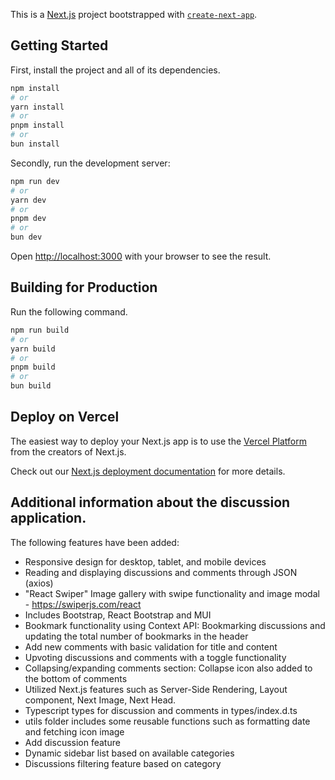This is a [Next.js](https://nextjs.org/) project bootstrapped with [`create-next-app`](https://github.com/vercel/next.js/tree/canary/packages/create-next-app).

## Getting Started

First, install the project and all of its dependencies.
```bash
npm install
# or
yarn install
# or
pnpm install
# or
bun install
```

Secondly, run the development server:

```bash
npm run dev
# or
yarn dev
# or
pnpm dev
# or
bun dev
```

Open [http://localhost:3000](http://localhost:3000) with your browser to see the result.

## Building for Production

Run the following command.
```bash
npm run build
# or
yarn build
# or
pnpm build
# or
bun build
```

## Deploy on Vercel

The easiest way to deploy your Next.js app is to use the [Vercel Platform](https://vercel.com/new?utm_medium=default-template&filter=next.js&utm_source=create-next-app&utm_campaign=create-next-app-readme) from the creators of Next.js.

Check out our [Next.js deployment documentation](https://nextjs.org/docs/deployment) for more details.

## Additional information about the discussion application.
The following features have been added:
* Responsive design for desktop, tablet, and mobile devices
* Reading and displaying discussions and comments through JSON (axios)
* "React Swiper" Image gallery with swipe functionality and image modal - https://swiperjs.com/react
* Includes Bootstrap, React Bootstrap and MUI
* Bookmark functionality using Context API: Bookmarking discussions and updating the total number of bookmarks in the header
* Add new comments with basic validation for title and content
* Upvoting discussions and comments with a toggle functionality
* Collapsing/expanding comments section: Collapse icon also added to the bottom of comments
* Utilized Next.js features such as Server-Side Rendering, Layout component, Next Image, Next Head. 
* Typescript types for discussion and comments in types/index.d.ts
* utils folder includes some reusable functions such as formatting date and fetching icon image
* Add discussion feature
* Dynamic sidebar list based on available categories
* Discussions filtering feature based on category